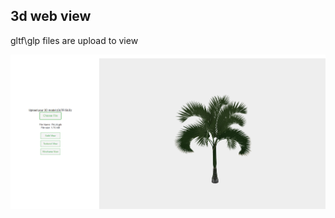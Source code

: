 <h2>3d web view </h2>
<p>gltf\glp files are upload to view </p>

<img src="img/Screenshot%202024-12-11%20151619.png">
